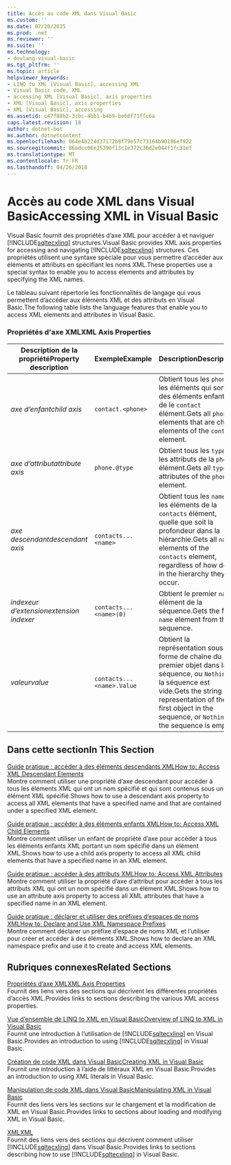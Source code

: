 ```yaml
---
title: Accès au code XML dans Visual Basic
ms.custom: ''
ms.date: 07/20/2015
ms.prod: .net
ms.reviewer: ''
ms.suite: ''
ms.technology:
- devlang-visual-basic
ms.tgt_pltfrm: ''
ms.topic: article
helpviewer_keywords:
- LINQ to XML [Visual Basic], accessing XML
- Visual Basic code, XML
- accessing XML [Visual Basic], axis properties
- XML [Visual Basic], axis properties
- XML [Visual Basic], accessing
ms.assetid: c47f88b2-3cbc-4bb1-b4b9-be60f71ffc6a
caps.latest.revision: 18
author: dotnet-bot
ms.author: dotnetcontent
ms.openlocfilehash: 064e4b224d37172b8f79e57c73164b90186ef922
ms.sourcegitcommit: 86adcc06e35390f13c1e372c36d2e044f1fc31ef
ms.translationtype: MT
ms.contentlocale: fr-FR
ms.lasthandoff: 04/26/2018
---
```

# <a name="accessing-xml-in-visual-basic"></a><span data-ttu-id="f181b-102">Accès au code XML dans Visual Basic</span><span class="sxs-lookup"><span data-stu-id="f181b-102">Accessing XML in Visual Basic</span></span>
<span data-ttu-id="f181b-103">Visual Basic fournit des propriétés d’axe XML pour accéder à et naviguer [!INCLUDE[sqltecxlinq](~/includes/sqltecxlinq-md.md)] structures.</span><span class="sxs-lookup"><span data-stu-id="f181b-103">Visual Basic provides XML axis properties for accessing and navigating [!INCLUDE[sqltecxlinq](~/includes/sqltecxlinq-md.md)] structures.</span></span> <span data-ttu-id="f181b-104">Ces propriétés utilisent une syntaxe spéciale pour vous permettre d’accéder aux éléments et attributs en spécifiant les noms XML.</span><span class="sxs-lookup"><span data-stu-id="f181b-104">These properties use a special syntax to enable you to access elements and attributes by specifying the XML names.</span></span>  
  
 <span data-ttu-id="f181b-105">Le tableau suivant répertorie les fonctionnalités de langage qui vous permettent d’accéder aux éléments XML et des attributs en Visual Basic.</span><span class="sxs-lookup"><span data-stu-id="f181b-105">The following table lists the language features that enable you to access XML elements and attributes in Visual Basic.</span></span>  
  
### <a name="xml-axis-properties"></a><span data-ttu-id="f181b-106">Propriétés d'axe XML</span><span class="sxs-lookup"><span data-stu-id="f181b-106">XML Axis Properties</span></span>  
  
|<span data-ttu-id="f181b-107">Description de la propriété</span><span class="sxs-lookup"><span data-stu-id="f181b-107">Property description</span></span>|<span data-ttu-id="f181b-108">Exemple</span><span class="sxs-lookup"><span data-stu-id="f181b-108">Example</span></span>|<span data-ttu-id="f181b-109">Description</span><span class="sxs-lookup"><span data-stu-id="f181b-109">Description</span></span>|  
|--------------------------|-------------|-----------------|  
|<span data-ttu-id="f181b-110">*axe d’enfant*</span><span class="sxs-lookup"><span data-stu-id="f181b-110">*child axis*</span></span>|`contact.<phone>`|<span data-ttu-id="f181b-111">Obtient tous les `phone` les éléments qui sont des éléments enfants de le `contact` élément.</span><span class="sxs-lookup"><span data-stu-id="f181b-111">Gets all `phone` elements that are child elements of the `contact` element.</span></span>|  
|<span data-ttu-id="f181b-112">*axe d’attribut*</span><span class="sxs-lookup"><span data-stu-id="f181b-112">*attribute axis*</span></span>|`phone.@type`|<span data-ttu-id="f181b-113">Obtient tous les `type` les attributs de la `phone` élément.</span><span class="sxs-lookup"><span data-stu-id="f181b-113">Gets all `type` attributes of the `phone` element.</span></span>|  
|<span data-ttu-id="f181b-114">*axe descendant*</span><span class="sxs-lookup"><span data-stu-id="f181b-114">*descendant axis*</span></span>|`contacts...<name>`|<span data-ttu-id="f181b-115">Obtient tous les `name` les éléments de la `contacts` élément, quelle que soit la profondeur dans la hiérarchie.</span><span class="sxs-lookup"><span data-stu-id="f181b-115">Gets all `name` elements of the `contacts` element, regardless of how deep in the hierarchy they occur.</span></span>|  
|<span data-ttu-id="f181b-116">*indexeur d’extension*</span><span class="sxs-lookup"><span data-stu-id="f181b-116">*extension indexer*</span></span>|`contacts...<name>(0)`|<span data-ttu-id="f181b-117">Obtient le premier `name` élément de la séquence.</span><span class="sxs-lookup"><span data-stu-id="f181b-117">Gets the first `name` element from the sequence.</span></span>|  
|<span data-ttu-id="f181b-118">*valeur*</span><span class="sxs-lookup"><span data-stu-id="f181b-118">*value*</span></span>|`contacts...<name>.Value`|<span data-ttu-id="f181b-119">Obtient la représentation sous forme de chaîne du premier objet dans la séquence, ou `Nothing` si la séquence est vide.</span><span class="sxs-lookup"><span data-stu-id="f181b-119">Gets the string representation of the first object in the sequence, or `Nothing` if the sequence is empty.</span></span>|  
  
## <a name="in-this-section"></a><span data-ttu-id="f181b-120">Dans cette section</span><span class="sxs-lookup"><span data-stu-id="f181b-120">In This Section</span></span>  
 [<span data-ttu-id="f181b-121">Guide pratique : accéder à des éléments descendants XML</span><span class="sxs-lookup"><span data-stu-id="f181b-121">How to: Access XML Descendant Elements</span></span>](../../../../visual-basic/programming-guide/language-features/xml/how-to-access-xml-descendant-elements.md)  
 <span data-ttu-id="f181b-122">Montre comment utiliser une propriété d’axe descendant pour accéder à tous les éléments XML qui ont un nom spécifié et qui sont contenus sous un élément XML spécifié.</span><span class="sxs-lookup"><span data-stu-id="f181b-122">Shows how to use a descendant axis property to access all XML elements that have a specified name and that are contained under a specified XML element.</span></span>  
  
 [<span data-ttu-id="f181b-123">Guide pratique : accéder à des éléments enfants XML</span><span class="sxs-lookup"><span data-stu-id="f181b-123">How to: Access XML Child Elements</span></span>](../../../../visual-basic/programming-guide/language-features/xml/how-to-access-xml-child-elements.md)  
 <span data-ttu-id="f181b-124">Montre comment utiliser un enfant de propriété d’axe pour accéder à tous les éléments enfants XML portant un nom spécifié dans un élément XML.</span><span class="sxs-lookup"><span data-stu-id="f181b-124">Shows how to use a child axis property to access all XML child elements that have a specified name in an XML element.</span></span>  
  
 [<span data-ttu-id="f181b-125">Guide pratique : accéder à des attributs XML</span><span class="sxs-lookup"><span data-stu-id="f181b-125">How to: Access XML Attributes</span></span>](../../../../visual-basic/programming-guide/language-features/xml/how-to-access-xml-attributes.md)  
 <span data-ttu-id="f181b-126">Montre comment utiliser la propriété d’axe d’attribut pour accéder à tous les attributs XML qui ont un nom spécifié dans un élément XML.</span><span class="sxs-lookup"><span data-stu-id="f181b-126">Shows how to use an attribute axis property to access all XML attributes that have a specified name in an XML element.</span></span>  
  
 [<span data-ttu-id="f181b-127">Guide pratique : déclarer et utiliser des préfixes d’espaces de noms XML</span><span class="sxs-lookup"><span data-stu-id="f181b-127">How to: Declare and Use XML Namespace Prefixes</span></span>](../../../../visual-basic/programming-guide/language-features/xml/how-to-declare-and-use-xml-namespace-prefixes.md)  
 <span data-ttu-id="f181b-128">Montre comment déclarer un préfixe d’espace de noms XML et l’utiliser pour créer et accéder à des éléments XML.</span><span class="sxs-lookup"><span data-stu-id="f181b-128">Shows how to declare an XML namespace prefix and use it to create and access XML elements.</span></span>  
  
## <a name="related-sections"></a><span data-ttu-id="f181b-129">Rubriques connexes</span><span class="sxs-lookup"><span data-stu-id="f181b-129">Related Sections</span></span>  
 [<span data-ttu-id="f181b-130">Propriétés d’axe XML</span><span class="sxs-lookup"><span data-stu-id="f181b-130">XML Axis Properties</span></span>](../../../../visual-basic/language-reference/xml-axis/xml-axis-properties.md)  
 <span data-ttu-id="f181b-131">Fournit des liens vers des sections qui décrivent les différentes propriétés d’accès XML.</span><span class="sxs-lookup"><span data-stu-id="f181b-131">Provides links to sections describing the various XML access properties.</span></span>  
  
 [<span data-ttu-id="f181b-132">Vue d’ensemble de LINQ to XML en Visual Basic</span><span class="sxs-lookup"><span data-stu-id="f181b-132">Overview of LINQ to XML in Visual Basic</span></span>](../../../../visual-basic/programming-guide/language-features/xml/overview-of-linq-to-xml.md)  
 <span data-ttu-id="f181b-133">Fournit une introduction à l’utilisation de [!INCLUDE[sqltecxlinq](~/includes/sqltecxlinq-md.md)] en Visual Basic.</span><span class="sxs-lookup"><span data-stu-id="f181b-133">Provides an introduction to using [!INCLUDE[sqltecxlinq](~/includes/sqltecxlinq-md.md)] in Visual Basic.</span></span>  
  
 [<span data-ttu-id="f181b-134">Création de code XML dans Visual Basic</span><span class="sxs-lookup"><span data-stu-id="f181b-134">Creating XML in Visual Basic</span></span>](../../../../visual-basic/programming-guide/language-features/xml/creating-xml.md)  
 <span data-ttu-id="f181b-135">Fournit une introduction à l’aide de littéraux XML en Visual Basic.</span><span class="sxs-lookup"><span data-stu-id="f181b-135">Provides an introduction to using XML literals in Visual Basic.</span></span>  
  
 [<span data-ttu-id="f181b-136">Manipulation de code XML dans Visual Basic</span><span class="sxs-lookup"><span data-stu-id="f181b-136">Manipulating XML in Visual Basic</span></span>](../../../../visual-basic/programming-guide/language-features/xml/manipulating-xml.md)  
 <span data-ttu-id="f181b-137">Fournit des liens vers les sections sur le chargement et la modification de XML en Visual Basic.</span><span class="sxs-lookup"><span data-stu-id="f181b-137">Provides links to sections about loading and modifying XML in Visual Basic.</span></span>  
  
 [<span data-ttu-id="f181b-138">XML</span><span class="sxs-lookup"><span data-stu-id="f181b-138">XML</span></span>](../../../../visual-basic/programming-guide/language-features/xml/index.md)  
 <span data-ttu-id="f181b-139">Fournit des liens vers des sections qui décrivent comment utiliser [!INCLUDE[sqltecxlinq](~/includes/sqltecxlinq-md.md)] dans Visual Basic.</span><span class="sxs-lookup"><span data-stu-id="f181b-139">Provides links to sections describing how to use [!INCLUDE[sqltecxlinq](~/includes/sqltecxlinq-md.md)] in Visual Basic.</span></span>
